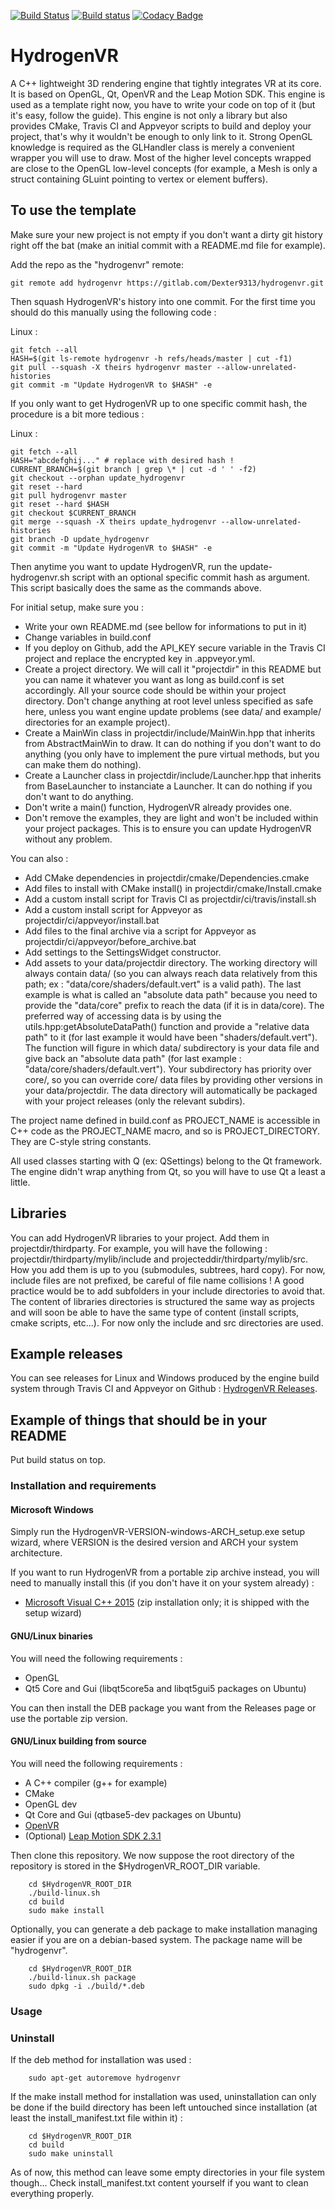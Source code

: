 [![Build Status](https://travis-ci.org/Dexter9313/HydrogenVR-mirror.svg?branch=master)](https://travis-ci.org/Dexter9313/HydrogenVR-mirror)
[![Build status](https://ci.appveyor.com/api/projects/status/i44acm08ah869xdg/branch/master?svg=true)](https://ci.appveyor.com/project/Dexter9313/hydrogenvr-mirror/branch/master)
[![Codacy Badge](https://api.codacy.com/project/badge/Grade/b6520a9f88a14fa3b8aa9c23ac4411c3)](https://www.codacy.com/app/Dexter9313/HydrogenVR-mirror?utm_source=github.com&amp;utm_medium=referral&amp;utm_content=Dexter9313/HydrogenVR-mirror&amp;utm_campaign=Badge_Grade)

# HydrogenVR

A C++ lightweight 3D rendering engine that tightly integrates VR at its core. It is based on OpenGL, Qt, OpenVR and the Leap Motion SDK.
This engine is used as a template right now, you have to write your code on top of it (but it's easy, follow the guide). This engine is not only a library but also provides CMake, Travis CI and Appveyor scripts to build and deploy your project, that's why it wouldn't be enough to only link to it.
Strong OpenGL knowledge is required as the GLHandler class is merely a convenient wrapper you will use to draw. Most of the higher level concepts wrapped are close to the OpenGL low-level concepts (for example, a Mesh is only a struct containing GLuint pointing to vertex or element buffers).

## To use the template

Make sure your new project is not empty if you don't want a dirty git history right off the bat (make an initial commit with a README.md file for example).

Add the repo as the "hydrogenvr" remote:

	git remote add hydrogenvr https://gitlab.com/Dexter9313/hydrogenvr.git

Then squash HydrogenVR's history into one commit. For the first time you should do this manually using the following code :

Linux :

	git fetch --all
	HASH=$(git ls-remote hydrogenvr -h refs/heads/master | cut -f1)
	git pull --squash -X theirs hydrogenvr master --allow-unrelated-histories
	git commit -m "Update HydrogenVR to $HASH" -e

If you only want to get HydrogenVR up to one specific commit hash, the procedure is a bit more tedious :

Linux :

	git fetch --all
	HASH="abcdefghij..." # replace with desired hash !
	CURRENT_BRANCH=$(git branch | grep \* | cut -d ' ' -f2)
	git checkout --orphan update_hydrogenvr
	git reset --hard
	git pull hydrogenvr master
	git reset --hard $HASH
	git checkout $CURRENT_BRANCH
	git merge --squash -X theirs update_hydrogenvr --allow-unrelated-histories
	git branch -D update_hydrogenvr
	git commit -m "Update HydrogenVR to $HASH" -e

Then anytime you want to update HydrogenVR, run the update-hydrogenvr.sh script with an optional specific commit hash as argument. This script basically does the same as the commands above.


For initial setup, make sure you :

*  Write your own README.md (see bellow for informations to put in it)
*  Change variables in build.conf
*  If you deploy on Github, add the API_KEY secure variable in the Travis CI project and replace the encrypted key in .appveyor.yml.
*  Create a project directory. We will call it "projectdir" in this README but you can name it whatever you want as long as build.conf is set accordingly. All your source code should be within your project directory. Don't change anything at root level unless specified as safe here, unless you want engine update problems (see data/ and example/ directories for an example project).
*  Create a MainWin class in projectdir/include/MainWin.hpp that inherits from AbstractMainWin to draw. It can do nothing if you don't want to do anything (you only have to implement the pure virtual methods, but you can make them do nothing).
*  Create a Launcher class in projectdir/include/Launcher.hpp that inherits from BaseLauncher to instanciate a Launcher. It can do nothing if you don't want to do anything.
*  Don't write a main() function, HydrogenVR already provides one.
*  Don't remove the examples, they are light and won't be included within your project packages. This is to ensure you can update HydrogenVR without any problem.

You can also :
*  Add CMake dependencies in projectdir/cmake/Dependencies.cmake
*  Add files to install with CMake install() in projectdir/cmake/Install.cmake
*  Add a custom install script for Travis CI as projectdir/ci/travis/install.sh
*  Add a custom install script for Appveyor as projectdir/ci/appveyor/install.bat
*  Add files to the final archive via a script for Appveyor as projectdir/ci/appveyor/before_archive.bat
*  Add settings to the SettingsWidget constructor.
*  Add assets to your data/projectdir directory. The working directory will always contain data/ (so you can always reach data relatively from this path; ex : "data/core/shaders/default.vert" is a valid path). The last example is what is called an "absolute data path" because you need to provide the "data/core" prefix to reach the data (if it is in data/core). The preferred way of accessing data is by using the utils.hpp:getAbsoluteDataPath() function and provide a "relative data path" to it (for last example it would have been "shaders/default.vert"). The function will figure in which data/ subdirectory is your data file and give back an "absolute data path" (for last example : "data/core/shaders/default.vert"). Your subdirectory has priority over core/, so you can override core/ data files by providing other versions in your data/projectdir. The data directory will automatically be packaged with your project releases (only the relevant subdirs).

The project name defined in build.conf as PROJECT_NAME is accessible in C++ code as the PROJECT_NAME macro, and so is PROJECT_DIRECTORY. They are C-style string constants.

All used classes starting with Q (ex: QSettings) belong to the Qt framework. The engine didn't wrap anything from Qt, so you will have to use Qt a least a little.

## Libraries

You can add HydrogenVR libraries to your project. Add them in projectdir/thirdparty. For example, you will have the following : projectdir/thirdparty/mylib/include and projecteddir/thirdparty/mylib/src. How you add them is up to you (submodules, subtrees, hard copy). For now, include files are not prefixed, be careful of file name collisions ! A good practice would be to add subfolders in your include directories to avoid that. The content of libraries directories is structured the same way as projects and will soon be able to have the same type of content (install scripts, cmake scripts, etc...). For now only the include and src directories are used.

## Example releases

You can see releases for Linux and Windows produced by the engine build system through Travis CI and Appveyor on Github : [HydrogenVR Releases](https://github.com/Dexter9313/HydrogenVR-mirror/releases).

## Example of things that should be in your README

Put build status on top.

### Installation and requirements

#### Microsoft Windows

Simply run the HydrogenVR-VERSION-windows-ARCH_setup.exe setup wizard, where VERSION is the desired version and ARCH your system architecture.

If you want to run HydrogenVR from a portable zip archive instead, you will need to manually install this (if you don't have it on your system already) :
*  [Microsoft Visual C++ 2015](https://www.microsoft.com/en-US/download/details.aspx?id=48145) (zip installation only; it is shipped with the setup wizard)

#### GNU/Linux binaries

You will need the following requirements :
*  OpenGL
*  Qt5 Core and Gui (libqt5core5a and libqt5gui5 packages on Ubuntu)

You can then install the DEB package you want from the Releases page or use the portable zip version.

#### GNU/Linux building from source

You will need the following requirements :
*  A C++ compiler (g++ for example)
*  CMake
*  OpenGL dev
*  Qt Core and Gui (qtbase5-dev packages on Ubuntu)
*  [OpenVR](https://github.com/ValveSoftware/openvr)
*  (Optional) [Leap Motion SDK 2.3.1](https://developer.leapmotion.com/sdk/v2)

Then clone this repository. We now suppose the root directory of the repository is stored in the $HydrogenVR_ROOT_DIR variable.

        cd $HydrogenVR_ROOT_DIR
        ./build-linux.sh
        cd build
        sudo make install

Optionally, you can generate a deb package to make installation managing easier if you are on a debian-based system. The package name will be "hydrogenvr".

        cd $HydrogenVR_ROOT_DIR
        ./build-linux.sh package
        sudo dpkg -i ./build/*.deb

### Usage

### Uninstall

If the deb method for installation was used :

        sudo apt-get autoremove hydrogenvr

If the make install method for installation was used, uninstallation can only be done if the build directory has been left untouched since installation (at least the install_manifest.txt file within it) :

        cd $HydrogenVR_ROOT_DIR
        cd build
        sudo make uninstall

As of now, this method can leave some empty directories in your file system though... Check install_manifest.txt content yourself if you want to clean everything properly.

